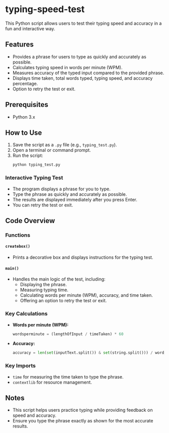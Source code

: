 # typing-speed-test

This Python script allows users to test their typing speed and accuracy in a fun and interactive way.

## Features
- Provides a phrase for users to type as quickly and accurately as possible.
- Calculates typing speed in words per minute (WPM).
- Measures accuracy of the typed input compared to the provided phrase.
- Displays time taken, total words typed, typing speed, and accuracy percentage.
- Option to retry the test or exit.

## Prerequisites
- Python 3.x

## How to Use
1. Save the script as a `.py` file (e.g., `typing_test.py`).
2. Open a terminal or command prompt.
3. Run the script:
   ```bash
   python typing_test.py
   ```

### Interactive Typing Test
- The program displays a phrase for you to type.
- Type the phrase as quickly and accurately as possible.
- The results are displayed immediately after you press Enter.
- You can retry the test or exit.

## Code Overview
### Functions
#### `createbox()`
- Prints a decorative box and displays instructions for the typing test.

#### `main()`
- Handles the main logic of the test, including:
  - Displaying the phrase.
  - Measuring typing time.
  - Calculating words per minute (WPM), accuracy, and time taken.
  - Offering an option to retry the test or exit.

### Key Calculations
- **Words per minute (WPM):**
  ```python
  wordsperminute = (lengthOfInput / timeTaken) * 60
  ```
- **Accuracy:**
  ```python
  accuracy = len(set(inputText.split()) & set(string.split())) / word_count
  ```

### Key Imports
- `time` for measuring the time taken to type the phrase.
- `contextlib` for resource management.

## Notes
- This script helps users practice typing while providing feedback on speed and accuracy.
- Ensure you type the phrase exactly as shown for the most accurate results.
